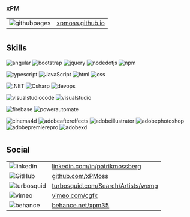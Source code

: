
### xPM
|  |  |
|---|---|
| ![githubpages](https://img.shields.io/badge/githubpages-222222?style=for-the-badge&logo=githubpages&logoColor=white") | [xpmoss.github.io](<https://xpmoss.github.io>) |
#

## Skills
![angular](https://img.shields.io/badge/Angular-de002d?style=for-the-badge&logo=Angular&logoColor=white)
![bootstrap](https://img.shields.io/badge/bootstrap-7952B3?style=for-the-badge&logo=bootstrap&logoColor=white)
![jquery](https://img.shields.io/badge/jquery-0769AD?style=for-the-badge&logo=jquery&logoColor=white&Link=https://example.com)
![nodedotjs](https://img.shields.io/badge/node.js-339933?style=for-the-badge&logo=nodedotjs&logoColor=white)
![npm](https://img.shields.io/badge/npm-CB3837?style=for-the-badge&logo=npm&logoColor=white)

![typescript](https://img.shields.io/badge/typescript-F7DF1E?style=for-the-badge&logo=typescript&logoColor=black)
![JavaScript](https://img.shields.io/badge/JavaScript-F7DF1E?style=for-the-badge&logo=JavaScript&logoColor=black)
![html](https://img.shields.io/badge/html-E34F26?style=for-the-badge&logo=Html5&logoColor=white)
![css](https://img.shields.io/badge/css-1572B6?style=for-the-badge&logo=Css3&logoColor=white)

![.NET](https://img.shields.io/badge/.NET-512BD4?style=for-the-badge&logo=.NET&logoColor=white)
![Csharp](https://img.shields.io/badge/Csharp-512BD4?style=for-the-badge&logo=Csharp&logoColor=white)
![devops](https://img.shields.io/badge/DevOps-0078D7?style=for-the-badge&logo=azuredevops&logoColor=white)

![visualstudiocode](https://img.shields.io/badge/Visual_studio_code-007ACC?style=for-the-badge&logo=visualstudiocode&logoColor=white)
![visualstudio](https://img.shields.io/badge/visual_studio-5C2D91?style=for-the-badge&logo=visualstudio&logoColor=white)

![firebase](https://img.shields.io/badge/firebase-F7DF1E?style=for-the-badge&logo=firebase&logoColor=black)
![powerautomate](https://img.shields.io/badge/power_automate-0066FF?style=for-the-badge&logo=powerautomate&logoColor=white)

![cinema4d](https://img.shields.io/badge/Cinema_4D-011A6A?style=for-the-badge&logo=cinema4d&logoColor=white)
![adobeaftereffects](https://img.shields.io/badge/After_Effects-9999FF?style=for-the-badge&logo=adobeaftereffects&logoColor=white)
![adobeillustrator](https://img.shields.io/badge/Adobe_Illustrator-FF9A00?style=for-the-badge&logo=adobeillustrator&logoColor=white)
![adobephotoshop](https://img.shields.io/badge/Adobe_Photoshop-31A8FF?style=for-the-badge&logo=adobephotoshop&logoColor=white)
![adobepremierepro](https://img.shields.io/badge/Adobe_Premiere_Pro-9999FF?style=for-the-badge&logo=adobepremierepro&logoColor=white)
![adobexd](https://img.shields.io/badge/Adobe_XD-FF61F6?style=for-the-badge&logo=adobexd&logoColor=white)
#

## Social
|  |  |
|---|---|
| ![linkedin](https://img.shields.io/badge/LinkedIn-0A66C2?style=for-the-badge&logo=LinkedIn&logoColor=white) |[linkedin.com/in/patrikmossberg](<https://www.linkedin.com/in/patrikmossberg>) |
| ![GitHub](https://img.shields.io/badge/GitHub-000000?style=for-the-badge&logo=GitHub&logoColor=white&link=https://github.com/xPMoss") |[github.com/xPMoss](<https://github.com/xPMoss>) |
| ![turbosquid](https://img.shields.io/badge/turbosquid-FF8135?style=for-the-badge&logo=turbosquid&logoColor=white) |[turbosquid.com/Search/Artists/wemg](<https://www.turbosquid.com/Search/Artists/wemg?referral=wemg>) |
| ![vimeo](https://img.shields.io/badge/Vimeo-1AB7EA?style=for-the-badge&logo=vimeo&logoColor=white) |[vimeo.com/cgfx](<https://vimeo.com/cgfx>) |
| ![behance](https://img.shields.io/badge/behance-1769FF?style=for-the-badge&logo=behance&logoColor=white) |[behance.net/xpm35](<https://www.behance.net/xpm35>) |

<!-- This content will not appear in the rendered Markdown -->
